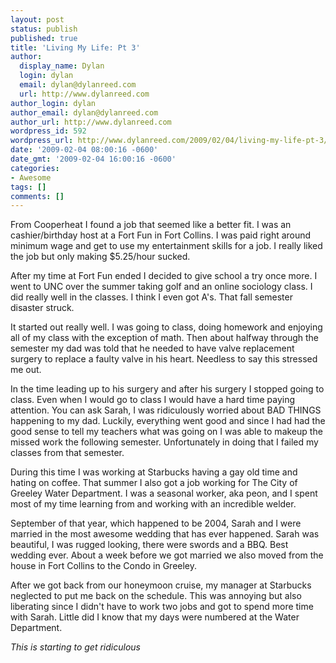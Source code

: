 ```yaml
---
layout: post
status: publish
published: true
title: 'Living My Life: Pt 3'
author:
  display_name: Dylan
  login: dylan
  email: dylan@dylanreed.com
  url: http://www.dylanreed.com
author_login: dylan
author_email: dylan@dylanreed.com
author_url: http://www.dylanreed.com
wordpress_id: 592
wordpress_url: http://www.dylanreed.com/2009/02/04/living-my-life-pt-3/
date: '2009-02-04 08:00:16 -0600'
date_gmt: '2009-02-04 16:00:16 -0600'
categories:
- Awesome
tags: []
comments: []
---
```

<p>From Cooperheat I found a job that seemed like a better fit. I was an cashier/birthday host at a Fort Fun in Fort Collins. I was paid right around minimum wage and get to use my entertainment skills for a job. I really liked the job but only making $5.25/hour sucked.  </p>
<p>After my time at Fort Fun ended I decided to give school a try once more. I went to UNC over the summer taking golf and an online sociology class. I did really well in the classes. I think I even got A's. That fall semester disaster struck. </p>
<p>It started out really well. I was going to class, doing homework and enjoying all of my class with the exception of math. Then about halfway through the semester my dad was told that he needed to have valve replacement surgery to replace a faulty valve in his heart. Needless to say this stressed me out.  </p>
<p>In the time leading up to his surgery and after his surgery I stopped going to class. Even when I would go to class I would have a hard time paying attention. You can ask Sarah, I was ridiculously worried about BAD THINGS happening to my dad. Luckily, everything went good and since I had had the good sense to tell my teachers what was going on I was able to makeup the missed work the following semester. Unfortunately in doing that I failed my classes from that semester.  </p>
<p>During this time I was working at Starbucks having a gay old time and hating on coffee. That summer I also got a job working for The City of Greeley Water Department. I was a seasonal worker, aka peon, and I spent most of my time learning from and working with an incredible welder.  </p>
<p>September of that year, which happened to be 2004, Sarah and I were married in the most awesome wedding that has ever happened. Sarah was beautiful, I was rugged looking, there were swords and a BBQ. Best wedding ever. About a week before we got married we also moved from the house in Fort Collins to the Condo in Greeley.  </p>
<p>After we got back from our honeymoon cruise, my manager at Starbucks neglected to put me back on the schedule. This was annoying but also liberating since I didn't have to work two jobs and got to spend more time with Sarah. Little did I know that my days were numbered at the Water Department. </p></p>
<p><i>This is starting to get ridiculous </i></p></p>
